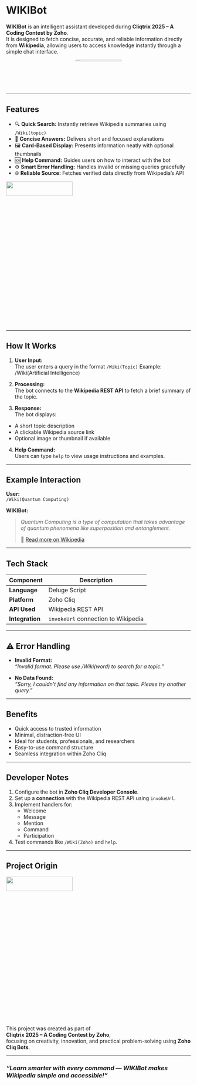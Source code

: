 # WIKIBot

**WIKIBot** is an intelligent assistant developed during **Cliqtrix 2025 – A Coding Contest by Zoho**.  
It is designed to fetch concise, accurate, and reliable information directly from **Wikipedia**, allowing users to access knowledge instantly through a simple chat interface.


<p align="center">
  <img src="https://oweb.zohowebstatic.com/sites/oweb/images/cliqtrix/cliqtrix-banner.jpg" width="50%" height="2%">
</p>

---

## Features

- 🔍 **Quick Search:** Instantly retrieve Wikipedia summaries using `/Wiki(topic)`  
- 🧾 **Concise Answers:** Delivers short and focused explanations  
- 🖼️ **Card-Based Display:** Presents information neatly with optional thumbnails  
- 🆘 **Help Command:** Guides users on how to interact with the bot  
- ⚙️ **Smart Error Handling:** Handles invalid or missing queries gracefully  
- 🌐 **Reliable Source:** Fetches verified data directly from Wikipedia’s API  

<img src="https://cdn.dribbble.com/userupload/32122583/file/original-400827bdf243931c8ffd26a268a837ce.gif" width="60%" height="10%">



---

## How It Works

1. **User Input:**  
   The user enters a query in the format `/Wiki(Topic)`
    Example: /Wiki(Artificial Intelligence)

3. **Processing:**  
The bot connects to the **Wikipedia REST API** to fetch a brief summary of the topic.

4. **Response:**  
The bot displays:
- A short topic description  
- A clickable Wikipedia source link  
- Optional image or thumbnail if available  

4. **Help Command:**  
Users can type `help` to view usage instructions and examples.

---

## Example Interaction

**User:**  
`/Wiki(Quantum Computing)`

**WIKIBot:**  
> *Quantum Computing is a type of computation that takes advantage of quantum phenomena like superposition and entanglement.*  
>  
> 🔗 [Read more on Wikipedia](https://en.wikipedia.org/wiki/Quantum_computing)

---

## Tech Stack

| Component | Description |
|------------|-------------|
| **Language** | Deluge Script |
| **Platform** | Zoho Cliq |
| **API Used** | Wikipedia REST API |
| **Integration** | `invokeUrl` connection to Wikipedia |

---

## ⚠️ Error Handling

- **Invalid Format:**  
  _“Invalid format. Please use /Wiki(word) to search for a topic.”_

- **No Data Found:**  
  _“Sorry, I couldn’t find any information on that topic. Please try another query.”_

---

## Benefits

- Quick access to trusted information  
- Minimal, distraction-free UI  
- Ideal for students, professionals, and researchers  
- Easy-to-use command structure  
- Seamless integration within Zoho Cliq  

---

## Developer Notes

1. Configure the bot in **Zoho Cliq Developer Console**.  
2. Set up a **connection** with the Wikipedia REST API using `invokeUrl`.  
3. Implement handlers for:
   - Welcome  
   - Message  
   - Mention  
   - Command  
   - Participation  
4. Test commands like `/Wiki(Zoho)` and `help`.

---

##  Project Origin

<img src="https://encrypted-tbn0.gstatic.com/images?q=tbn:ANd9GcRuZWVgq2wX-FXyhw2TJ1tTG4hoQ3QNUVcchg&s" width="60%" height="10%">

This project was created as part of  
**Cliqtrix 2025 – A Coding Contest by Zoho**,  
focusing on creativity, innovation, and practical problem-solving using **Zoho Cliq Bots**.

---

### _“Learn smarter with every command — WIKIBot makes Wikipedia simple and accessible!”_

